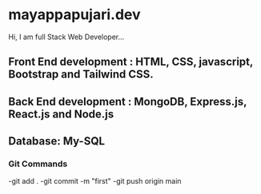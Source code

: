 # mayappapujari.dev

Hi, I am full Stack Web Developer...

## Front End development : HTML, CSS, javascript, Bootstrap and Tailwind CSS.
## Back End development : MongoDB, Express.js, React.js and Node.js
## Database: My-SQL

### Git Commands
-git add .
-git commit -m "first"
-git push origin main


